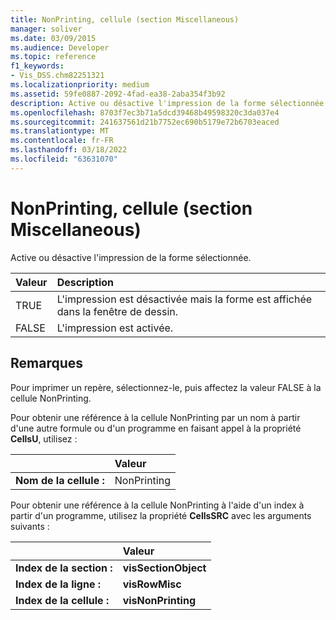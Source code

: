 ```yaml
---
title: NonPrinting, cellule (section Miscellaneous)
manager: soliver
ms.date: 03/09/2015
ms.audience: Developer
ms.topic: reference
f1_keywords:
- Vis_DSS.chm82251321
ms.localizationpriority: medium
ms.assetid: 59fe0887-2092-4fad-ea38-2aba354f3b92
description: Active ou désactive l'impression de la forme sélectionnée.
ms.openlocfilehash: 8703f7ec3b71a5dcd39468b49598320c3da037e4
ms.sourcegitcommit: 241637561d21b7752ec690b5179e72b6703eaced
ms.translationtype: MT
ms.contentlocale: fr-FR
ms.lasthandoff: 03/18/2022
ms.locfileid: "63631070"
---
```

# <a name="nonprinting-cell-miscellaneous-section"></a>NonPrinting, cellule (section Miscellaneous)

Active ou désactive l'impression de la forme sélectionnée.
  
|**Valeur**|**Description**|
|:-----|:-----|
| TRUE  <br/> | L'impression est désactivée mais la forme est affichée dans la fenêtre de dessin. |
| FALSE  <br/> | L'impression est activée. |
   
## <a name="remarks"></a>Remarques

Pour imprimer un repère, sélectionnez-le, puis affectez la valeur FALSE à la cellule NonPrinting.
  
Pour obtenir une référence à la cellule NonPrinting par un nom à partir d'une autre formule ou d'un programme en faisant appel à la propriété **CellsU**, utilisez : 
  
||Valeur |
|:-----|:-----|
| **Nom de la cellule :**  <br/> | NonPrinting  <br/> |
   
Pour obtenir une référence à la cellule NonPrinting à l'aide d'un index à partir d'un programme, utilisez la propriété **CellsSRC** avec les arguments suivants : 
  
||Valeur |
|:-----|:-----|
| **Index de la section :**  <br/> |**visSectionObject** <br/> |
| **Index de la ligne :**  <br/> |**visRowMisc** <br/> |
| **Index de la cellule :**  <br/> |**visNonPrinting** <br/> |
   

